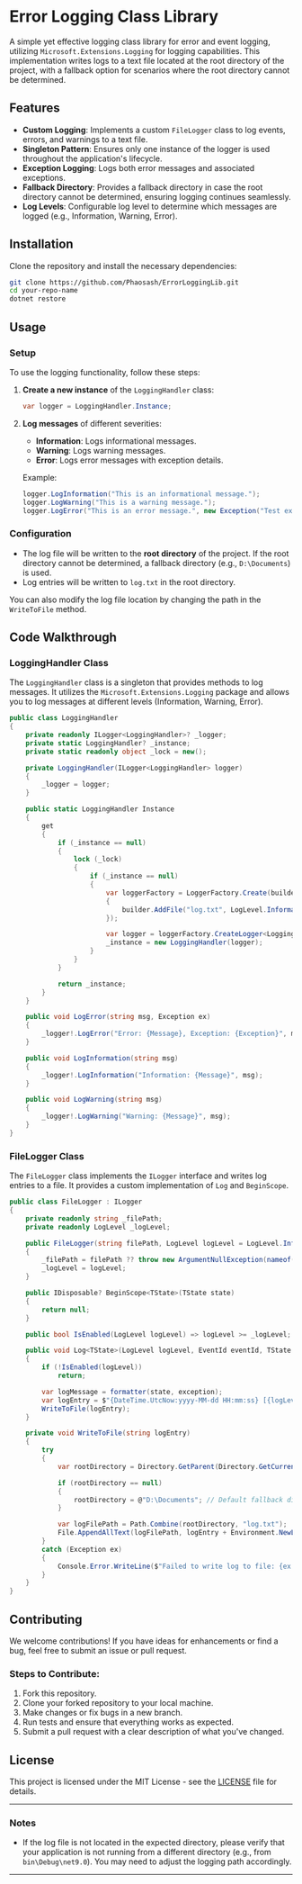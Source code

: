 # Error Logging Class Library

A simple yet effective logging class library for error and event logging, utilizing `Microsoft.Extensions.Logging` for logging capabilities. This implementation writes logs to a text file located at the root directory of the project, with a fallback option for scenarios where the root directory cannot be determined.

## Features

* **Custom Logging**: Implements a custom `FileLogger` class to log events, errors, and warnings to a text file.
* **Singleton Pattern**: Ensures only one instance of the logger is used throughout the application's lifecycle.
* **Exception Logging**: Logs both error messages and associated exceptions.
* **Fallback Directory**: Provides a fallback directory in case the root directory cannot be determined, ensuring logging continues seamlessly.
* **Log Levels**: Configurable log level to determine which messages are logged (e.g., Information, Warning, Error).

## Installation

Clone the repository and install the necessary dependencies:

```bash
git clone https://github.com/Phaosash/ErrorLoggingLib.git
cd your-repo-name
dotnet restore
```

## Usage

### Setup

To use the logging functionality, follow these steps:

1. **Create a new instance** of the `LoggingHandler` class:

   ```csharp
   var logger = LoggingHandler.Instance;
   ```

2. **Log messages** of different severities:

   * **Information**: Logs informational messages.
   * **Warning**: Logs warning messages.
   * **Error**: Logs error messages with exception details.

   Example:

   ```csharp
   logger.LogInformation("This is an informational message.");
   logger.LogWarning("This is a warning message.");
   logger.LogError("This is an error message.", new Exception("Test exception"));
   ```

### Configuration

* The log file will be written to the **root directory** of the project. If the root directory cannot be determined, a fallback directory (e.g., `D:\Documents`) is used.
* Log entries will be written to `log.txt` in the root directory.

You can also modify the log file location by changing the path in the `WriteToFile` method.

## Code Walkthrough

### LoggingHandler Class

The `LoggingHandler` class is a singleton that provides methods to log messages. It utilizes the `Microsoft.Extensions.Logging` package and allows you to log messages at different levels (Information, Warning, Error).

```csharp
public class LoggingHandler
{
    private readonly ILogger<LoggingHandler>? _logger;
    private static LoggingHandler? _instance;
    private static readonly object _lock = new();

    private LoggingHandler(ILogger<LoggingHandler> logger)
    {
        _logger = logger;
    }

    public static LoggingHandler Instance
    {
        get
        {
            if (_instance == null)
            {
                lock (_lock)
                {
                    if (_instance == null)
                    {
                        var loggerFactory = LoggerFactory.Create(builder =>
                        {
                            builder.AddFile("log.txt", LogLevel.Information);
                        });

                        var logger = loggerFactory.CreateLogger<LoggingHandler>();
                        _instance = new LoggingHandler(logger);
                    }
                }
            }

            return _instance;
        }
    }

    public void LogError(string msg, Exception ex)
    {
        _logger!.LogError("Error: {Message}, Exception: {Exception}", msg, ex);
    }

    public void LogInformation(string msg)
    {
        _logger!.LogInformation("Information: {Message}", msg);
    }

    public void LogWarning(string msg)
    {
        _logger!.LogWarning("Warning: {Message}", msg);
    }
}
```

### FileLogger Class

The `FileLogger` class implements the `ILogger` interface and writes log entries to a file. It provides a custom implementation of `Log` and `BeginScope`.

```csharp
public class FileLogger : ILogger
{
    private readonly string _filePath;
    private readonly LogLevel _logLevel;

    public FileLogger(string filePath, LogLevel logLevel = LogLevel.Information)
    {
        _filePath = filePath ?? throw new ArgumentNullException(nameof(filePath));
        _logLevel = logLevel;
    }

    public IDisposable? BeginScope<TState>(TState state)
    {
        return null;
    }

    public bool IsEnabled(LogLevel logLevel) => logLevel >= _logLevel;

    public void Log<TState>(LogLevel logLevel, EventId eventId, TState state, Exception? exception, Func<TState, Exception?, string> formatter)
    {
        if (!IsEnabled(logLevel))
            return;

        var logMessage = formatter(state, exception);
        var logEntry = $"{DateTime.UtcNow:yyyy-MM-dd HH:mm:ss} [{logLevel}] {logMessage}";
        WriteToFile(logEntry);
    }

    private void WriteToFile(string logEntry)
    {
        try
        {
            var rootDirectory = Directory.GetParent(Directory.GetCurrentDirectory())?.Parent?.FullName;

            if (rootDirectory == null)
            {
                rootDirectory = @"D:\Documents"; // Default fallback directory
            }

            var logFilePath = Path.Combine(rootDirectory, "log.txt");
            File.AppendAllText(logFilePath, logEntry + Environment.NewLine);
        }
        catch (Exception ex)
        {
            Console.Error.WriteLine($"Failed to write log to file: {ex.Message}");
        }
    }
}
```

## Contributing

We welcome contributions! If you have ideas for enhancements or find a bug, feel free to submit an issue or pull request.

### Steps to Contribute:

1. Fork this repository.
2. Clone your forked repository to your local machine.
3. Make changes or fix bugs in a new branch.
4. Run tests and ensure that everything works as expected.
5. Submit a pull request with a clear description of what you've changed.

## License

This project is licensed under the MIT License - see the [LICENSE](LICENSE) file for details.

---

### Notes

* If the log file is not located in the expected directory, please verify that your application is not running from a different directory (e.g., from `bin\Debug\net9.0`). You may need to adjust the logging path accordingly.

---
